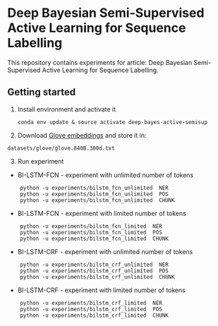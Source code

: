 # Deep Bayesian Semi-Supervised Active Learning for Sequence Labelling

This repository contains experiments for article: Deep Bayesian Semi-Supervised Active Learning for Sequence Labelling.

## Getting started

1. Install environment and activate it

    `conda env update & source activate deep-bayes-active-semisup`

2. Download [Glove embeddings](http://nlp.stanford.edu/data/glove.840B.300d.zip) and store it in:

`datasets/glove/glove.840B.300d.txt`

3. Run experiment

* BI-LSTM-FCN - experiment with unlimited number of tokens

```   
    python -u experiments/bilstm_fcn_unlimited  NER    
    python -u experiments/bilstm_fcn_unlimited  POS
    python -u experiments/bilstm_fcn_unlimited  CHUNK
 ```

* BI-LSTM-FCN - experiment with limited number of tokens

```   
    python -u experiments/bilstm_fcn_limited  NER    
    python -u experiments/bilstm_fcn_limited  POS
    python -u experiments/bilstm_fcn_limited  CHUNK
 ```
 
* BI-LSTM-CRF - experiment with unlimited number of tokens

```   
    python -u experiments/bilstm_crf_unlimited  NER    
    python -u experiments/bilstm_crf_unlimited  POS
    python -u experiments/bilstm_crf_unlimited  CHUNK
 ```
 
* BI-LSTM-CRF - experiment with limited number of tokens

```   
    python -u experiments/bilstm_crf_limited  NER    
    python -u experiments/bilstm_crf_limited  POS
    python -u experiments/bilstm_crf_limited  CHUNK
 ```
 